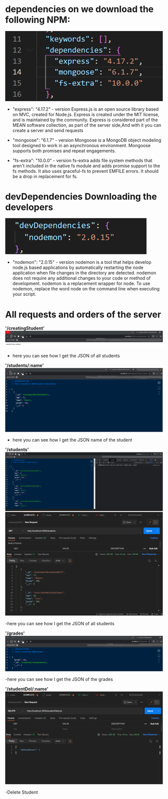 # dependencies on we download the following NPM:

![Alt text](/img/dependencies.png "Git checkbox")

- "express": "4.17.2" - version
  Express.js is an open source library based on MVC, created for Node.js. Express is created under the MIT license, and is maintained by the community.
  Express is considered part of the MEAN software collection, as part of the server side,And with it you can create a server and send requests

- "mongoose": "6.1.7" - version
  Mongoose is a MongoDB object modeling tool designed to work in an asynchronous environment. Mongoose supports both promises and repeat engagements.

- "fs-extra": "10.0.0" - version
  fs-extra adds file system methods that aren't included in the native fs module and adds promise support to the fs methods. It also uses graceful-fs to prevent EMFILE errors. It should be a drop in replacement for fs.

# devDependencies Downloading the developers

![Alt text](/img/devDependencies.png "Git checkbox")

- "nodemon": "2.0.15" - version
  nodemon is a tool that helps develop node.js based applications by automatically restarting the node application when file changes in the directory are detected.
  nodemon does not require any additional changes to your code or method of development. nodemon is a replacement wrapper for node. To use nodemon, replace the word node on the command line when executing your script.

# All requests and orders of the server

**'/creatingStudent'**
![Alt text](/img/addStudent.png "Git checkbox")

- here you can see how I get the JSON of all students

**'/students/:name'**
![Alt text](/img/findStundentName.png "Git checkbox")

- here you can see how I get the JSON name of the student

**'/students'**
![Alt text](/img/allStudentsJSON.png "Git checkbox")
![Alt text](/img/allUserInPOST.png "Git checkbox")

-here you can see how I get the JSON of all students

**'/grades'**
![Alt text](/img/gradeStundet.png "Git checkbox")

-here you can see how I get the JSON of the grades

**'/studentDel/:name'**
![Alt text](/img/DeletePOSTMAN.png "Git checkbox")

-Delete Student
